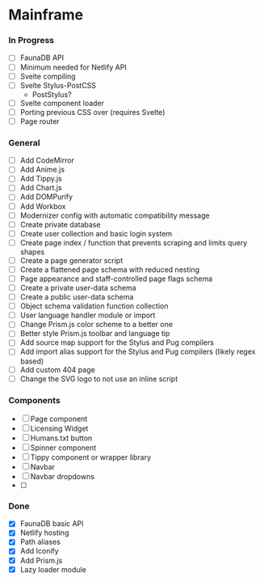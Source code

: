 # Mainframe

### In Progress
- [ ] FaunaDB API
- [ ] Minimum needed for Netlify API
- [ ] Svelte compiling
- [ ] Svelte Stylus-PostCSS
  - PostStylus?
- [ ] Svelte component loader
- [ ] Porting previous CSS over (requires Svelte)
- [ ] Page router

### General
- [ ] Add CodeMirror
- [ ] Add Anime.js
- [ ] Add Tippy.js
- [ ] Add Chart.js
- [ ] Add DOMPurify
- [ ] Add Workbox
- [ ] Modernizer config with automatic compatibility message
- [ ] Create private database
- [ ] Create user collection and basic login system
- [ ] Create page index / function that prevents scraping and limits query shapes
- [ ] Create a page generator script
- [ ] Create a flattened page schema with reduced nesting
- [ ] Page appearance and staff-controlled page flags schema
- [ ] Create a private user-data schema
- [ ] Create a public user-data schema
- [ ] Object schema validation function collection
- [ ] User language handler module or import
- [ ] Change Prism.js color scheme to a better one
- [ ] Better style Prism.js toolbar and language tip
- [ ] Add source map support for the Stylus and Pug compilers
- [ ] Add import alias support for the Stylus and Pug compilers (likely regex based)
- [ ] Add custom 404 page
- [ ] Change the SVG logo to not use an inline script

### Components
- [ ] Page component
- [ ] Licensing Widget
- [ ] Humans.txt button
- [ ] Spinner component
- [ ] Tippy component or wrapper library
- [ ] Navbar
- [ ] Navbar dropdowns
- [ ] 

### Done
- [x] FaunaDB basic API
- [x] Netlify hosting
- [x] Path aliases
- [x] Add Iconify
- [x] Add Prism.js
- [x] Lazy loader module
